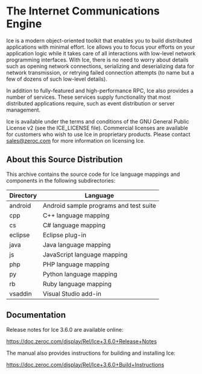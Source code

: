 The Internet Communications Engine
======================================================================

Ice is a modern object-oriented toolkit that enables you to build
distributed applications with minimal effort. Ice allows you to focus
your efforts on your application logic while it takes care of all
interactions with low-level network programming interfaces. With Ice,
there is no need to worry about details such as opening network
connections, serializing and deserializing data for network
transmission, or retrying failed connection attempts (to name but a
few of dozens of such low-level details).

In addition to fully-featured and high-performance RPC, Ice also
provides a number of services. These services supply functionality
that most distributed applications require, such as event distribution
or server management.

Ice is available under the terms and conditions of the GNU General
Public License v2 (see the ICE_LICENSE file). Commercial licenses are
available for customers who wish to use Ice in proprietary products.
Please contact sales@zeroc.com for more information on licensing Ice.


About this Source Distribution
------------------------------

This archive contains the source code for Ice language mappings and
components in the following subdirectories:

Directory | Language
--------- | --------
android   | Android sample programs and test suite
cpp       | C++ language mapping
cs        | C# language mapping
eclipse   | Eclipse plug-in
java      | Java language mapping
js        | JavaScript language mapping
php       | PHP language mapping
py        | Python language mapping
rb        | Ruby language mapping
vsaddin   | Visual Studio add-in


Documentation
-------------

Release notes for Ice 3.6.0 are available online:

  https://doc.zeroc.com/display/Rel/Ice+3.6.0+Release+Notes

The manual also provides instructions for building and installing Ice:

  https://doc.zeroc.com/display/Rel/Ice+3.6.0+Build+Instructions
